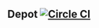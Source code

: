 Depot [![Circle CI](https://circleci.com/gh/geekhub-rails/depot.svg?style=svg)](https://circleci.com/gh/geekhub-rails/depot)
-
